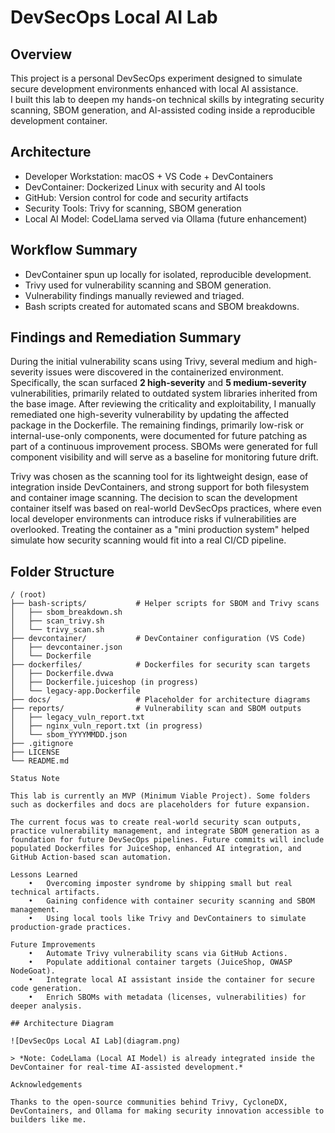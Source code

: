 # DevSecOps Local AI Lab

## Overview
This project is a personal DevSecOps experiment designed to simulate secure development environments enhanced with local AI assistance.  
I built this lab to deepen my hands-on technical skills by integrating security scanning, SBOM generation, and AI-assisted coding inside a reproducible development container.

## Architecture
- Developer Workstation: macOS + VS Code + DevContainers
- DevContainer: Dockerized Linux with security and AI tools
- GitHub: Version control for code and security artifacts
- Security Tools: Trivy for scanning, SBOM generation
- Local AI Model: CodeLlama served via Ollama (future enhancement)

## Workflow Summary
- DevContainer spun up locally for isolated, reproducible development.
- Trivy used for vulnerability scanning and SBOM generation.
- Vulnerability findings manually reviewed and triaged.
- Bash scripts created for automated scans and SBOM breakdowns.

## Findings and Remediation Summary
During the initial vulnerability scans using Trivy, several medium and high-severity issues were discovered in the containerized environment. Specifically, the scan surfaced **2 high-severity** and **5 medium-severity** vulnerabilities, primarily related to outdated system libraries inherited from the base image. After reviewing the criticality and exploitability, I manually remediated one high-severity vulnerability by updating the affected package in the Dockerfile. The remaining findings, primarily low-risk or internal-use-only components, were documented for future patching as part of a continuous improvement process. SBOMs were generated for full component visibility and will serve as a baseline for monitoring future drift.

Trivy was chosen as the scanning tool for its lightweight design, ease of integration inside DevContainers, and strong support for both filesystem and container image scanning. The decision to scan the development container itself was based on real-world DevSecOps practices, where even local developer environments can introduce risks if vulnerabilities are overlooked. Treating the container as a "mini production system" helped simulate how security scanning would fit into a real CI/CD pipeline.

## Folder Structure
```plaintext
/ (root)
├── bash-scripts/           # Helper scripts for SBOM and Trivy scans
│   ├── sbom_breakdown.sh
│   ├── scan_trivy.sh
│   └── trivy_scan.sh
├── devcontainer/           # DevContainer configuration (VS Code)
│   ├── devcontainer.json
│   └── Dockerfile
├── dockerfiles/            # Dockerfiles for security scan targets
│   ├── Dockerfile.dvwa
│   ├── Dockerfile.juiceshop (in progress)
│   └── legacy-app.Dockerfile
├── docs/                   # Placeholder for architecture diagrams
├── reports/                # Vulnerability scan and SBOM outputs
│   ├── legacy_vuln_report.txt
│   ├── nginx_vuln_report.txt (in progress)
│   └── sbom_YYYYMMDD.json
├── .gitignore
├── LICENSE
└── README.md

Status Note

This lab is currently an MVP (Minimum Viable Project). Some folders such as dockerfiles and docs are placeholders for future expansion.

The current focus was to create real-world security scan outputs, practice vulnerability management, and integrate SBOM generation as a foundation for future DevSecOps pipelines. Future commits will include populated Dockerfiles for JuiceShop, enhanced AI integration, and GitHub Action-based scan automation.

Lessons Learned
	•	Overcoming imposter syndrome by shipping small but real technical artifacts.
	•	Gaining confidence with container security scanning and SBOM management.
	•	Using local tools like Trivy and DevContainers to simulate production-grade practices.

Future Improvements
	•	Automate Trivy vulnerability scans via GitHub Actions.
	•	Populate additional container targets (JuiceShop, OWASP NodeGoat).
	•	Integrate local AI assistant inside the container for secure code generation.
	•	Enrich SBOMs with metadata (licenses, vulnerabilities) for deeper analysis.

## Architecture Diagram

![DevSecOps Local AI Lab](diagram.png)

> *Note: CodeLlama (Local AI Model) is already integrated inside the DevContainer for real-time AI-assisted development.*

Acknowledgements

Thanks to the open-source communities behind Trivy, CycloneDX, DevContainers, and Ollama for making security innovation accessible to builders like me.